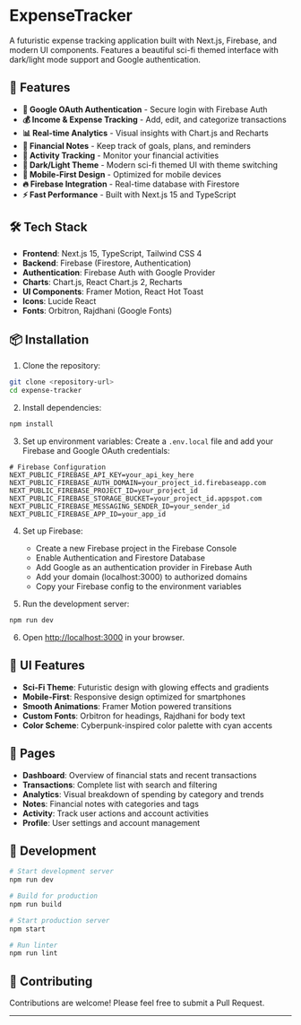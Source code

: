 # ExpenseTracker

A futuristic expense tracking application built with Next.js, Firebase, and modern UI components. Features a beautiful sci-fi themed interface with dark/light mode support and Google authentication.

## 🚀 Features

- **🔐 Google OAuth Authentication** - Secure login with Firebase Auth
- **💰 Income & Expense Tracking** - Add, edit, and categorize transactions
- **📊 Real-time Analytics** - Visual insights with Chart.js and Recharts
- **📝 Financial Notes** - Keep track of goals, plans, and reminders
- **🎯 Activity Tracking** - Monitor your financial activities
- **🌙 Dark/Light Theme** - Modern sci-fi themed UI with theme switching
- **📱 Mobile-First Design** - Optimized for mobile devices
- **🔥 Firebase Integration** - Real-time database with Firestore
- **⚡ Fast Performance** - Built with Next.js 15 and TypeScript

## 🛠️ Tech Stack

- **Frontend**: Next.js 15, TypeScript, Tailwind CSS 4
- **Backend**: Firebase (Firestore, Authentication)
- **Authentication**: Firebase Auth with Google Provider
- **Charts**: Chart.js, React Chart.js 2, Recharts
- **UI Components**: Framer Motion, React Hot Toast
- **Icons**: Lucide React
- **Fonts**: Orbitron, Rajdhani (Google Fonts)

## 📦 Installation

1. Clone the repository:
```bash
git clone <repository-url>
cd expense-tracker
```

2. Install dependencies:
```bash
npm install
```

3. Set up environment variables:
Create a `.env.local` file and add your Firebase and Google OAuth credentials:

```env
# Firebase Configuration
NEXT_PUBLIC_FIREBASE_API_KEY=your_api_key_here
NEXT_PUBLIC_FIREBASE_AUTH_DOMAIN=your_project_id.firebaseapp.com
NEXT_PUBLIC_FIREBASE_PROJECT_ID=your_project_id
NEXT_PUBLIC_FIREBASE_STORAGE_BUCKET=your_project_id.appspot.com
NEXT_PUBLIC_FIREBASE_MESSAGING_SENDER_ID=your_sender_id
NEXT_PUBLIC_FIREBASE_APP_ID=your_app_id
```

4. Set up Firebase:
   - Create a new Firebase project in the Firebase Console
   - Enable Authentication and Firestore Database
   - Add Google as an authentication provider in Firebase Auth
   - Add your domain (localhost:3000) to authorized domains
   - Copy your Firebase config to the environment variables

5. Run the development server:
```bash
npm run dev
```

6. Open [http://localhost:3000](http://localhost:3000) in your browser.

## 🎨 UI Features

- **Sci-Fi Theme**: Futuristic design with glowing effects and gradients
- **Mobile-First**: Responsive design optimized for smartphones
- **Smooth Animations**: Framer Motion powered transitions
- **Custom Fonts**: Orbitron for headings, Rajdhani for body text
- **Color Scheme**: Cyberpunk-inspired color palette with cyan accents

## 📱 Pages

- **Dashboard**: Overview of financial stats and recent transactions
- **Transactions**: Complete list with search and filtering
- **Analytics**: Visual breakdown of spending by category and trends
- **Notes**: Financial notes with categories and tags
- **Activity**: Track user actions and account activities
- **Profile**: User settings and account management

## 🔧 Development

```bash
# Start development server
npm run dev

# Build for production
npm run build

# Start production server
npm start

# Run linter
npm run lint
```

## 🤝 Contributing

Contributions are welcome! Please feel free to submit a Pull Request.

---

